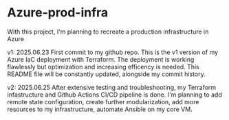 # Azure-prod-infra
With this project, I'm planning to recreate a production infrastructure in Azure

v1: 2025.06.23
First commit to my github repo. This is the v1 version of my Azure IaC deployment with Terraform. The deployment is working flawlessly but optimization and increasing efficency is needed. This README file will be constantly updated, alongside my commit history.

v2: 2025.06.25
After extensive testing and troubleshooting, my Terraform infastructure and Github Actions CI/CD pipeline is done. I'm planning to add remote state configuration, create further modularization, add more resources to my infrastructure, automate Ansible on my core VM.
